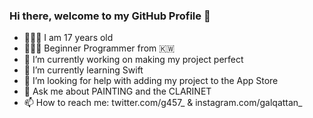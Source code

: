 ### Hi there, welcome to my GitHub Profile 👋

- 🧚🏻‍♀️ I am 17 years old
- 👩🏻‍💻 Beginner Programmer from 🇰🇼
- 🔭 I’m currently working on making my project perfect
- 🌱 I’m currently learning Swift
- 🤔 I’m looking for help with adding my project to the App Store
- 💬 Ask me about PAINTING and the CLARINET
- 📫 How to reach me: twitter.com/g457_  &  instagram.com/galqattan_
